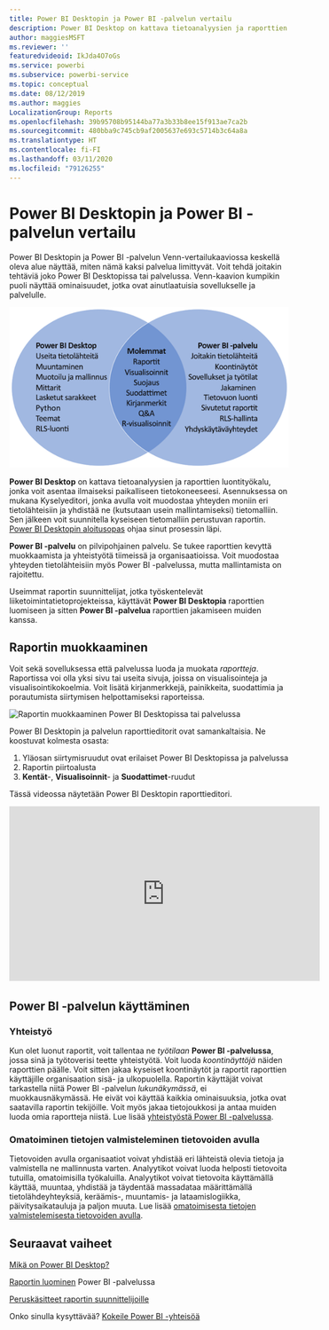 ```yaml
---
title: Power BI Desktopin ja Power BI -palvelun vertailu
description: Power BI Desktop on kattava tietoanalyysien ja raporttien luontityökalu. Power BI -palvelu on pilvipohjainen verkkopalvelu kevyeen raportin muokkaukseen ja yhteistyöhön työryhmille ja yrityksille.
author: maggiesMSFT
ms.reviewer: ''
featuredvideoid: IkJda4O7oGs
ms.service: powerbi
ms.subservice: powerbi-service
ms.topic: conceptual
ms.date: 08/12/2019
ms.author: maggies
LocalizationGroup: Reports
ms.openlocfilehash: 39b95708b95144ba77a3b33b8ee15f913ae7ca2b
ms.sourcegitcommit: 480bba9c745cb9af2005637e693c5714b3c64a8a
ms.translationtype: HT
ms.contentlocale: fi-FI
ms.lasthandoff: 03/11/2020
ms.locfileid: "79126255"
---
```

# <a name="comparing-power-bi-desktop-and-the-power-bi-service"></a>Power BI Desktopin ja Power BI -palvelun vertailu

Power BI Desktopin ja Power BI -palvelun Venn-vertailukaaviossa keskellä oleva alue näyttää, miten nämä kaksi palvelua limittyvät. Voit tehdä joitakin tehtäviä joko Power BI Desktopissa tai palvelussa. Venn-kaavion kumpikin puoli näyttää ominaisuudet, jotka ovat ainutlaatuisia sovellukselle ja palvelulle.  

![Power BI Desktopin ja palvelun Venn-kaavio](media/service-service-vs-desktop/power-bi-venn-desktop-service.png)

**Power BI Desktop** on kattava tietoanalyysien ja raporttien luontityökalu, jonka voit asentaa ilmaiseksi paikalliseen tietokoneeseesi. Asennuksessa on mukana Kyselyeditori, jonka avulla voit muodostaa yhteyden moniin eri tietolähteisiin ja yhdistää ne (kutsutaan usein mallintamiseksi) tietomalliin. Sen jälkeen voit suunnitella kyseiseen tietomalliin perustuvan raportin. [Power BI Desktopin aloitusopas](../desktop-getting-started.md) ohjaa sinut prosessin läpi.

**Power BI -palvelu** on pilvipohjainen palvelu. Se tukee raporttien kevyttä muokkaamista ja yhteistyötä tiimeissä ja organisaatioissa. Voit muodostaa yhteyden tietolähteisiin myös Power BI -palvelussa, mutta mallintamista on rajoitettu. 

Useimmat raportin suunnittelijat, jotka työskentelevät liiketoimintatietoprojekteissa, käyttävät **Power BI Desktopia** raporttien luomiseen ja sitten **Power BI -palvelua** raporttien jakamiseen muiden kanssa.

## <a name="report-editing"></a>Raportin muokkaaminen

Voit sekä sovelluksessa että palvelussa luoda ja muokata *raportteja*. Raportissa voi olla yksi sivu tai useita sivuja, joissa on visualisointeja ja visualisointikokoelmia. Voit lisätä kirjanmerkkejä, painikkeita, suodattimia ja porautumista siirtymisen helpottamiseksi raporteissa.

![Raportin muokkaaminen Power BI Desktopissa tai palvelussa](media/service-service-vs-desktop/power-bi-editing-desktop-service.png)

Power BI Desktopin ja palvelun raporttieditorit ovat samankaltaisia. Ne koostuvat kolmesta osasta:  

1. Yläosan siirtymisruudut ovat erilaiset Power BI Desktopissa ja palvelussa    
2. Raportin piirtoalusta     
3. **Kentät**-, **Visualisoinnit**- ja **Suodattimet**-ruudut

Tässä videossa näytetään Power BI Desktopin raporttieditori. 

<iframe width="560" height="315" src="https://www.youtube.com/embed/IkJda4O7oGs" frameborder="0" allowfullscreen></iframe>

## <a name="working-in-the-power-bi-service"></a>Power BI -palvelun käyttäminen

### <a name="collaborating"></a>Yhteistyö


Kun olet luonut raportit, voit tallentaa ne *työtilaan* **Power BI -palvelussa**, jossa sinä ja työtoverisi teette yhteistyötä. Voit luoda *koontinäyttöjä* näiden raporttien päälle. Voit sitten jakaa kyseiset koontinäytöt ja raportit raporttien käyttäjille organisaation sisä- ja ulkopuolella. Raportin käyttäjät voivat tarkastella niitä Power BI -palvelun *lukunäkymässä*, ei muokkausnäkymässä. He eivät voi käyttää kaikkia ominaisuuksia, jotka ovat saatavilla raportin tekijöille.  Voit myös jakaa tietojoukkosi ja antaa muiden luoda omia raportteja niistä. Lue lisää [yhteistyöstä Power BI -palvelussa](../service-new-workspaces.md).

### <a name="self-service-data-prep-with-dataflows"></a>Omatoiminen tietojen valmisteleminen tietovoiden avulla

Tietovoiden avulla organisaatiot voivat yhdistää eri lähteistä olevia tietoja ja valmistella ne mallinnusta varten. Analyytikot voivat luoda helposti tietovoita tutuilla, omatoimisilla työkaluilla. Analyytikot voivat tietovoita käyttämällä käyttää, muuntaa, yhdistää ja täydentää massadataa määrittämällä tietolähdeyhteyksiä, keräämis-, muuntamis- ja lataamislogiikka, päivitysaikatauluja ja paljon muuta. Lue lisää [omatoimisesta tietojen valmistelemisesta tietovoiden avulla](../service-dataflows-overview.md).

## <a name="next-steps"></a>Seuraavat vaiheet

[Mikä on Power BI Desktop?](../desktop-what-is-desktop.md)

[Raportin luominen](../service-report-create-new.md) Power BI -palvelussa

[Peruskäsitteet raportin suunnittelijoille](../service-basic-concepts.md)

Onko sinulla kysyttävää? [Kokeile Power BI -yhteisöä](https://community.powerbi.com/)


